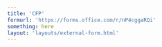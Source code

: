 ```yaml
---
title: 'CFP'  
formurl: 'https://forms.office.com/r/nP4cggaRQi'  
something: here  
layout: 'layouts/external-form.html'
---
```


